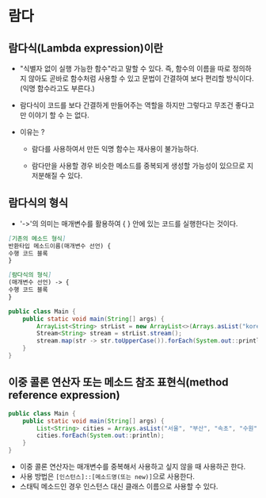 # 람다

## 람다식(Lambda expression)이란

- "식별자 없이 실행 가능한 함수"라고 말할 수 있다. 즉, 함수의 이름을 따로 정의하지 않아도 곧바로 함수처럼 사용할 수 있고 문법이 간결하여 보다 편리할 방식이다. (익명 함수라고도 부른다.)

- 람다식이 코드를 보다 간결하게 만들어주는 역할을 하지만 그렇다고 무조건 좋다고만 이야기 할 수 는 없다.
- 이유는 ?

  - 람다를 사용하여서 만든 익명 함수는 재사용이 불가능하다.

  - 람다만을 사용할 경우 비슷한 메소드를 중복되게 생성할 가능성이 있으므로 지저분해질 수 있다.

## 람다식의 형식

- '->'의 의미는 매개변수를 활용하여 { } 안에 있는 코드를 실행한다는 것이다.

```markdown
[기존의 메소드 형식]
반환타입 메소드이름(매개변수 선언) {
수행 코드 블록
}

[람다식의 형식]
(매개변수 선언) -> {
수행 코드 블록
}
```

```java
public class Main {
    public static void main(String[] args) {
        ArrayList<String> strList = new ArrayList<>(Arrays.asList("korea", "japan", "china", "france", "england"));
        Stream<String> stream = strList.stream();
        stream.map(str -> str.toUpperCase()).forEach(System.out::println);
    }
}
```

## **이중 콜론 연산자** 또는 **메소드 참조 표현식**(method reference expression)

```java
public class Main {
    public static void main(String[] args) {
        List<String> cities = Arrays.asList("서울", "부산", "속초", "수원", "대구");
        cities.forEach(System.out::println);
    }
}
```

- 이중 콜론 연산자는 매개변수를 중복해서 사용하고 싶지 않을 때 사용하곤 한다.
- 사용 방법은 `[인스턴스]::[메소드명(또는 new)]`으로 사용한다.
- 스태틱 메소드인 경우 인스턴스 대신 클래스 이름으로 사용할 수 있다.
